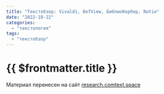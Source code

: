 ```yaml
---
title: "Текстобзор: Vivaldi, DefView, БиблиоКербер, Notio"
date: "2022-10-22"
categories:
  - "текстология"
tags:
  - "текстобзор"
---
```


# {{ $frontmatter.title }}

Материал перенесен на сайт [research.comtext.space](https://research.comtext.space)